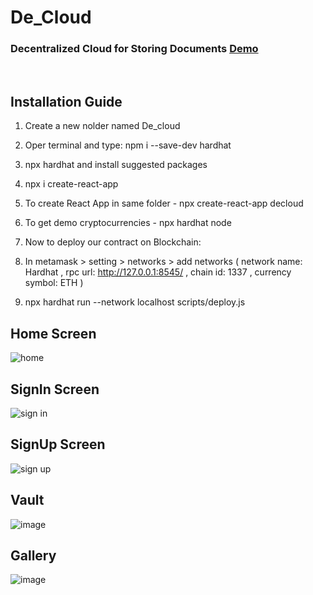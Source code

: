 # De_Cloud
### Decentralized Cloud for Storing Documents  [Demo](https://www.youtube.com/watch?v=ybM9Wil7Nyk&t=16s)
</br>

## Installation Guide
1. Create a new nolder named De_cloud
2. Oper terminal and type: npm i --save-dev hardhat
3. npx hardhat and install suggested packages
4. npx i create-react-app
5. To create React App in same folder - npx create-react-app decloud
6. To get demo cryptocurrencies - npx hardhat node
7. Now to deploy our contract on Blockchain:
8. In metamask > setting > networks > add networks
   ( network name: Hardhat ,
   rpc url: http://127.0.0.1:8545/ ,
   chain id: 1337 ,
   currency symbol: ETH )

9. npx hardhat run --network localhost scripts/deploy.js
    


## Home Screen
![home](https://github.com/Coder-Rushabh/De_Cloud/assets/47267236/dfe92139-1d34-4db9-8bb9-2cd8c38afcbc)

## SignIn Screen
![sign in](https://github.com/Coder-Rushabh/De_Cloud/assets/47267236/d7466d41-3c25-4db9-ac83-fbf563811cb0)

## SignUp Screen
![sign up](https://github.com/Coder-Rushabh/De_Cloud/assets/47267236/1eff51b8-a9b2-41f0-9708-3472bacf7e6a)

## Vault
![image](https://github.com/Coder-Rushabh/De_Cloud/assets/47267236/c2e4ccd6-bbab-46a7-8062-18b745ff38c3)

## Gallery
![image](https://github.com/Coder-Rushabh/De_Cloud/assets/47267236/b34391fd-3b81-41be-9af6-1969f653eaf7)

